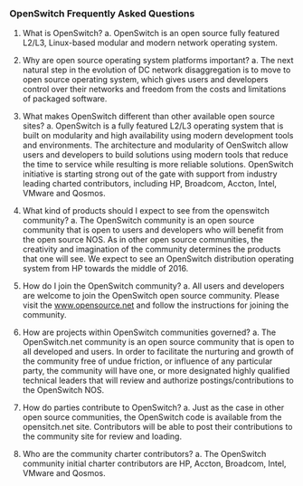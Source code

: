 ### OpenSwitch Frequently Asked Questions

1.	What is OpenSwitch?
a.	OpenSwitch is an open source fully featured L2/L3, Linux-based modular and modern network operating system.

2.	Why are open source operating system platforms important?
a.	The next natural step in the evolution of DC network disaggregation is to move to open source operating system, which gives users and developers control over their networks and freedom from the costs and limitations of packaged software.

3.	What makes OpenSwitch different than other available open source sites?
a.	OpenSwitch is a fully featured L2/L3 operating system that is built on modularity and high availability using modern development tools and environments. The architecture and modularity of OenSwitch allow users and developers to build solutions using modern tools that reduce the time to service while resulting is more reliable solutions. OpenSwitch initiative is starting strong out of the gate with support from industry leading charted contributors, including HP, Broadcom, Accton, Intel, VMware and Qosmos.

4.	What kind of products should I expect to see from the openswitch community?
a.	The OpenSwitch community is an open source community that is open to users and developers who will benefit from the open source NOS. As in other open source communities, the creativity and imagination of the community determines the products that one will see. We expect to see an OpenSwitch distribution operating system from HP towards the middle of 2016.

5.	How do I join the OpenSwitch community?
a.	All users and developers are welcome to join the OpenSwitch open source community. Please visit the www.opensource.net and follow the instructions for joining the community.

6.	How are projects within OpenSwitch communities governed?
a.	The OpenSwitch.net community is an open source community that is open to all developed and users. In order to facilitate the nurturing and growth of the community free of undue friction, or influence of any particular party, the community will have one, or more designated highly qualified technical leaders that will review and authorize postings/contributions to the OpenSwitch NOS.

7.	How do parties contribute to OpenSwitch?
a.	Just as the case in other open source communities, the OpenSwitch code is available from the opensitch.net site. Contributors will be able to post their contributions to the community site for review and loading.

8.	Who are the community charter contributors?
a.	The OpenSwitch community initial charter contributors are HP, Accton, Broadcom, Intel, VMware and Qosmos.
